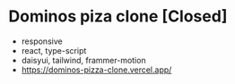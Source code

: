 # Dominos piza clone [Closed]
* responsive
* react, type-script
* daisyui, tailwind, frammer-motion
* https://dominos-pizza-clone.vercel.app/
